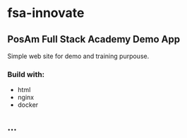 # fsa-innovate

## PosAm Full Stack Academy Demo App

Simple web site for demo and training purpouse.

### Build with:
- html
- nginx
- docker

## ...
